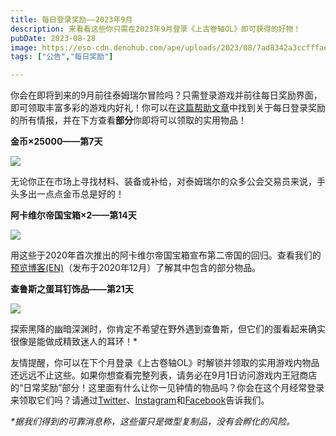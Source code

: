 ```yaml
---
title: 每日登录奖励——2023年9月
description: 来看看这些你只需在2023年9月登录《上古卷轴OL》即可获得的好物！ 
pubDate: 2023-08-28
image: https://eso-cdn.denohub.com/ape/uploads/2023/08/7ad8342a3ccfffae05bff15d306cbe9f.jpg
tags: ["公告","每日奖励"]

---
```


你会在即将到来的9月前往泰姆瑞尔冒险吗？只需登录游戏并前往每日奖励界面，即可领取丰富多彩的游戏内好礼！你可以在[这篇帮助文章](https://help.bethesda.net/#zh-CN/answer/60270)中找到关于每日登录奖励的所有情报，并在下方查看**部分**你即将可以领取的实用物品！

**金币×25000——第7天**

![](https://eso-cdn.denohub.com/ape/uploads/2023/06/cfd7739fad8fa3484c8509c1a47941dc.jpg)

无论你正在市场上寻找材料、装备或补给，对泰姆瑞尔的众多公会交易员来说，手头多出一点点金币总是好的！

**阿卡维尔帝国宝箱×2——第14天**

![](https://eso-cdn.denohub.com/ape/uploads/2023/08/f855b53f259536ac1befed8d3b261f4b.jpg)

用这些于2020年首次推出的阿卡维尔帝国宝箱宣布第二帝国的回归。查看我们的[预览博客(EN)](/news/post/59277)（发布于2020年12月）了解其中包含的部分物品。

**查鲁斯之蛋耳钉饰品——第21天**

![](https://eso-cdn.denohub.com/ape/uploads/2023/08/c81aa18a5999b3b48e65988b0e5b6919.jpg)

探索黑降的幽暗深渊时，你肯定不希望在野外遇到查鲁斯，但它们的蛋看起来确实很像是能做成精致迷人的耳环！\*

友情提醒，你可以在下个月登录《上古卷轴OL》时解锁并领取的实用游戏内物品还远远不止这些。如果你想查看完整列表，请务必在9月1日访问游戏内王冠商店的“日常奖励”部分！这里面有什么让你一见钟情的物品吗？你会在这个月经常登录来领取它们吗？请通过[Twitter](https://twitter.com/TESOnline)、[Instagram](https://www.instagram.com/elderscrollsonline/)和[Facebook](https://www.facebook.com/ElderScrollsOnline)告诉我们。

_\*据我们得到的可靠消息称，这些蛋只是微型复制品，没有会孵化的风险。_
